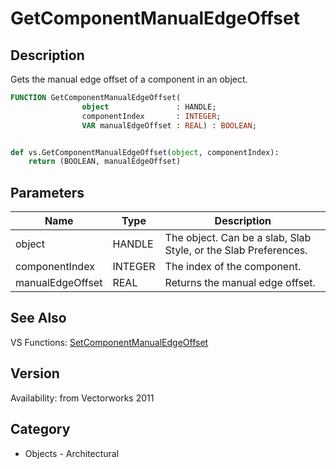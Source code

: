 # GetComponentManualEdgeOffset

## Description
Gets the manual edge offset of a component in an object.

```pascal
FUNCTION GetComponentManualEdgeOffset(
				object               : HANDLE;
				componentIndex       : INTEGER;
				VAR manualEdgeOffset : REAL) : BOOLEAN;
```

```python

def vs.GetComponentManualEdgeOffset(object, componentIndex):
    return (BOOLEAN, manualEdgeOffset)
```

## Parameters
|Name|Type|Description|
|---|---|---|
|object|HANDLE|The object. Can be a  slab, Slab Style, or the Slab Preferences.|
|componentIndex|INTEGER|The index of the component.|
|manualEdgeOffset|REAL|Returns the manual edge offset.|

## See Also
VS Functions:
[SetComponentManualEdgeOffset](SetComponentManualEdgeOffset.md)

## Version
Availability: from Vectorworks 2011
## Category
* Objects - Architectural

